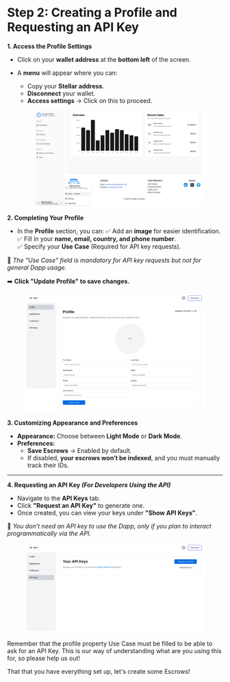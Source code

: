 # Step 2: Creating a Profile and Requesting an API Key

**1. Access the Profile Settings**

* Click on your **wallet address** at the **bottom left** of the screen.
*   A **menu** will appear where you can:

    * Copy your **Stellar address**.
    * **Disconnect** your wallet.
    * **Access settings** → Click on this to proceed.



    <figure><img src="../.gitbook/assets/image (2) (1).png" alt=""><figcaption></figcaption></figure>

**2. Completing Your Profile**

* In the **Profile** section, you can: ✅ Add an **image** for easier identification.\
  ✅ Fill in your **name, email, country, and phone number**.\
  ✅ Specify your **Use Case** (Required for API key requests).

🔹 _The "Use Case" field is mandatory for API key requests but not for general Dapp usage._

➡️ **Click "Update Profile" to save changes.**



<figure><img src="../.gitbook/assets/image (3) (1).png" alt=""><figcaption></figcaption></figure>

**3. Customizing Appearance and Preferences**

* **Appearance:** Choose between **Light Mode** or **Dark Mode**.
* **Preferences:**
  * **Save Escrows** → Enabled by default.
  * If disabled, **your escrows won’t be indexed**, and you must manually track their IDs.

***

**4. Requesting an API Key&#x20;**_**(For Developers Using the API)**_

* Navigate to the **API Keys** tab.
* Click **"Request an API Key"** to generate one.
* Once created, you can view your keys under **"Show API Keys"**.

📌 _You don’t need an API key to use the Dapp, only if you plan to interact programmatically via the API._

<figure><img src="../.gitbook/assets/image (4) (1).png" alt=""><figcaption></figcaption></figure>

Remember that the profile property Use Case must be filled to be able to ask for an API Key. This is our way of understanding what are you using this for, so please help us out!

That that you have everything set up, let's create some Escrows!&#x20;



